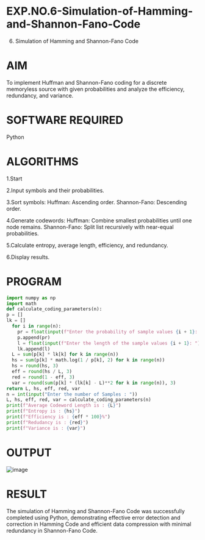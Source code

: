 # EXP.NO.6-Simulation-of-Hamming-and-Shannon-Fano-Code
6. Simulation of Hamming and Shannon-Fano Code

# AIM
To implement Huffman and Shannon-Fano coding for a discrete memoryless source with given probabilities and analyze the efficiency, redundancy, and variance.

# SOFTWARE REQUIRED
Python

# ALGORITHMS
1.Start

2.Input symbols and their probabilities.

3.Sort symbols: Huffman: Ascending order. Shannon-Fano: Descending order.

4.Generate codewords: Huffman: Combine smallest probabilities until one node remains. Shannon-Fano: Split list recursively with near-equal probabilities.

5.Calculate entropy, average length, efficiency, and redundancy.

6.Display results.


# PROGRAM
``` python
import numpy as np
import math
def calculate_coding_parameters(n):
p = []
lk = []
  for i in range(n):
    pr = float(input(f"Enter the probability of sample values {i + 1}: "))
    p.append(pr)
    l = float(input(f"Enter the length of the sample values {i + 1}: "))
    lk.append(l)
  L = sum(p[k] * lk[k] for k in range(n))
  hs = sum(p[k] * math.log(1 / p[k], 2) for k in range(n))
  hs = round(hs, 3)
  eff = round(hs / L, 3)
  red = round(1 - eff, 3)
  var = round(sum(p[k] * (lk[k] - L)**2 for k in range(n)), 3)
return L, hs, eff, red, var
n = int(input("Enter the number of Samples : "))
L, hs, eff, red, var = calculate_coding_parameters(n)
print(f"Average Codeword Length is : {L}")
print(f"Entropy is : {hs}")
print(f"Efficiency is : {eff * 100}%")
print(f"Redudancy is : {red}")
print(f"Variance is : {var}")
``` 



# OUTPUT
![image](https://github.com/user-attachments/assets/6026c3c8-d5a8-46fc-8c4e-5e74298b3a7a)


 
# RESULT
The simulation of Hamming and Shannon-Fano Code was successfully completed using Python, demonstrating effective error detection and correction in Hamming Code and efficient data compression with minimal redundancy in Shannon-Fano Code.
